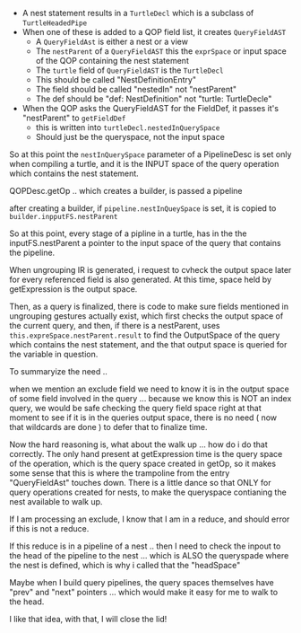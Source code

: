 * A nest statement results in a `TurtleDecl` which is a subclass of `TurtleHeadedPipe`
* When one of these is added to a QOP field list, it creates `QueryFieldAST`
  * A `QueryFieldAst` is either a nest or a view
  * The `nestParent` of a `QueryFieldAST` this the `exprSpace` or input space of the QOP containing the nest statement
   * The `turtle` field of `QueryFieldAST` is the `TurtleDecl`
  * This should be called "NestDefinitionEntry"
  * The field should be called "nestedIn" not "nestParent"
  * The def should be "def: NestDefinition" not "turtle: TurtleDecle"
* When the QOP asks the QueryFieldAST for the FieldDef, it passes it's "nestParent" to `getFieldDef`
  * this is written into `turtleDecl.nestedInQuerySpace`
  * Should just be the queryspace, not the input space

So at this point the `nestInQuerySpace` parameter of a PipelineDesc is set only when compiling a turtle, and it is the INPUT space of the query operation
which contains the nest statement.

QOPDesc.getOp .. which creates a builder, is passed a pipeline

after creating a builder, if `pipeline.nestInQueySpace` is set,
it is copied to `builder.inpputFS.nestParent`

So at this point, every stage of a pipline in a turtle, has in the the inputFS.nestParent a pointer to the input space of the query that contains the pipeline.

When ungrouping IR is generated, i request to cvheck the output space later for every referenced field is also generated. At this time, space held
by getExpression is the output space.

Then, as a query is finalized, there is code to make sure fields mentioned in  ungrouping gestures actually exist, which first checks the output space of the current query, and then, if there is a nestParent, uses `this.expreSpace.nestParent.result` to find the OutputSpace of the query which contains the nest statement, and the that output space is queried for the variable in question.

To summaryize the need ..

when we mention an exclude field we need to know it is in the output space of some field involved in the query ... because we know this is NOT an index query, we would be safe checking the query field space right at that moment to see if it is in the queries output space, there is no need ( now that wildcards are done ) to defer that to finalize time.

Now the hard reasoning is, what about the walk up ... how do i do that correctly. The only hand present at getExpression time is the query space of the operation, which is the query space created in getOp, so it makes some sense that this is where the trampoline from the entry "QueryFieldAst" touches down. There is a little dance so that ONLY for query operations created for nests, to make the queryspace contianing the nest available to walk up.

If I am processing an exclude, I know that I am in a reduce, and should error if this is not a reduce.

If this reduce is in a pipeline of a nest .. then I need to check the inpout to the head of the pipeline to the nest ... which is ALSO the queryspade where the nest is defined, which is why i called that the "headSpace"

Maybe when I build query pipelines, the query spaces themselves have "prev" and "next" pointers ... which would make it easy for me to walk to the head.

I like that idea, with that, I will close the lid!
